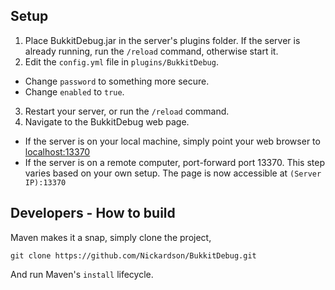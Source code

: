 ## Setup

1. Place BukkitDebug.jar in the server's plugins folder.  If the server is already running, run the `/reload` command, otherwise start it.
2. Edit the `config.yml` file in `plugins/BukkitDebug`.
  * Change `password` to something more secure.
  * Change `enabled` to `true`.
3. Restart your server, or run the `/reload` command.
4. Navigate to the BukkitDebug web page.
  * If the server is on your local machine, simply point your web browser to [localhost:13370](http://localhost:13370)
  * If the server is on a remote computer, port-forward port 13370.  This step varies based on your own setup.  The page is now accessible at `(Server IP):13370`


## Developers - How to build

Maven makes it a snap, simply clone the project,

    git clone https://github.com/Nickardson/BukkitDebug.git

And run Maven's `install` lifecycle.